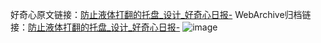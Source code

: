 好奇心原文链接：[防止液体打翻的托盘_设计_好奇心日报-](https://www.qdaily.com/articles/2932.html)
WebArchive归档链接：[防止液体打翻的托盘_设计_好奇心日报-](http://web.archive.org/web/20190623151657/https://www.qdaily.com/articles/2932.html)
![image](http://ww3.sinaimg.cn/large/007d5XDply1g3v6s68pn3j30u02vrtjr)